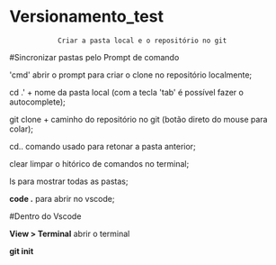 ﻿# Versionamento_test

                Criar a pasta local e o repositório no git

#Sincronizar pastas pelo Prompt de comando


'cmd' abrir o prompt para criar o clone no repositório localmente;

cd .\' + nome da pasta local (com a tecla 'tab' é possível fazer o autocomplete);

git clone + caminho do repositório no git (botão direto do mouse para colar);

cd.. comando usado para retonar a pasta anterior;

clear limpar o hitórico de comandos no terminal;

ls para mostrar todas as pastas;

**code .** para abrir no vscode;


#Dentro do Vscode

**View > Terminal** abrir o terminal

**git init**









